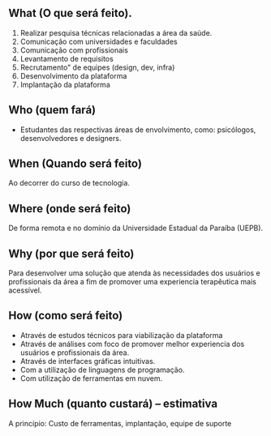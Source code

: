## What (O que será feito).

1. Realizar pesquisa técnicas relacionadas a área da saúde.
2. Comunicação com universidades e faculdades
3. Comunicação com profissionais
4. Levantamento de requisitos
5. Recrutamento" de equipes (design, dev, infra)
6. Desenvolvimento da plataforma
7. Implantação da plataforma

## Who (quem fará)

- Estudantes das respectivas áreas de envolvimento, como: psicólogos, desenvolvedores e designers.

## When (Quando será feito)

Ao decorrer do curso de tecnologia.

## Where (onde será feito)

De forma remota e no domínio da Universidade Estadual da Paraíba (UEPB).

## Why (por que será feito)

Para desenvolver uma solução que atenda às necessidades dos usuários e profissionais da área a fim de promover uma experiencia terapêutica mais acessível.

## How (como será feito)

- Através de estudos técnicos para viabilização da plataforma
- Através de análises com foco de promover melhor experiencia dos usuários e profissionais da área.
- Através de interfaces gráficas intuitivas.
- Com a utilização de linguagens de programação.
- Com utilização de ferramentas em nuvem.

## How Much (quanto custará) – estimativa

A princípio: 
Custo de ferramentas, implantação, equipe de suporte 

